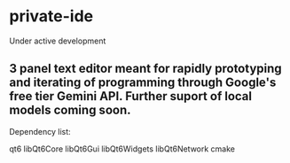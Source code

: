# private-ide

Under active development

3 panel text editor meant for rapidly prototyping and iterating of programming through Google's free tier Gemini API. Further suport of local models coming soon.
---

Dependency list:

qt6
libQt6Core
libQt6Gui
libQt6Widgets
libQt6Network
cmake
